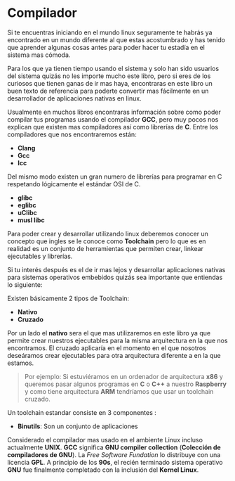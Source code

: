 # Compilador
Si te encuentras iniciando en el mundo linux seguramente te habrás ya encontrado en un mundo diferente al que estas acostumbrado y has tenido que aprender algunas cosas antes para poder hacer tu estadía en el sistema mas cómoda.

Para los que ya tienen tiempo usando el sistema y solo han sido usuarios del sistema quizás no les importe mucho este libro, pero si eres de los curiosos que tienen ganas de ir mas haya, encontraras en este libro un buen texto de referencia para poderte convertir mas fácilmente en un desarrollador de aplicaciones nativas en linux.

Usualmente en muchos libros encontraras información sobre como poder compilar tus programas usando el compilador **GCC**, pero muy pocos nos explican que existen mas compiladores así como librerías de **C**. Entre los compiladores que nos encontraremos están:

- **Clang**
- **Gcc**
- **Icc**

Del mismo modo existen un gran numero de librerías para programar en C respetando lógicamente el estándar OSI de C.

- **glibc**
- **eglibc**
- **uClibc**
- **musl libc**

Para poder crear y desarrollar utilizando linux deberemos conocer un concepto que ingles se le conoce como **Toolchain** pero lo que es en realidad es un conjunto de herramientas que permiten crear, linkear ejecutables y librerías.

Si tu interés después es el de ir mas lejos y desarrollar aplicaciones nativas para sistemas operativos embebidos quizás sea importante que entiendas lo siguiente:

Existen básicamente 2 tipos de Toolchain:

- **Nativo**
- **Cruzado**

Por un lado el **nativo** sera el que mas utilizaremos en este libro ya que permite crear nuestros ejecutables para la misma arquitectura en la que nos encontramos. El cruzado aplicaría en el momento en el que nosotros deseáramos crear ejecutables para otra arquitectura diferente a en la que estamos.

> Por ejemplo: Si estuviéramos en un ordenador de arquitectura **x86** y queremos pasar algunos programas en **C** o **C++** a nuestro **Raspberry** y como tiene arquitectura **ARM** tendríamos que usar un toolchain cruzado.

Un toolchain estandar consiste en 3 componentes :

- **Binutils**: Son un conjunto de aplicaciones 


Considerado el compilador mas usado en el ambiente Linux incluso actualmente **UNIX**. **GCC** significa **GNU compiler collection** (**Colección de compiladores de GNU**).
La *Free Software Fundation* lo distribuye con una licencia **GPL**. A principio de los **90s**, el recién terminado sistema operativo **GNU** fue finalmente completado con la inclusión del **Kernel Linux**.

